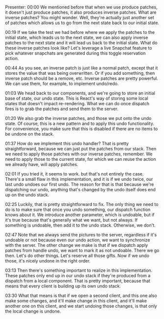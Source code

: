 Presenter: 00:00 We mentioned before that when we use produce patches, it doesn't just produce patches, it also produces inverse patches. What are inverse patches? You might wonder. Well, they're actually just another set of patches which allows us to go from the next state back to our initial state.

00:19 If we take the test we had before where we apply the patches to the initial state, which leads us to the next state, we can also apply inverse patches to the next state and it will lead us back to the initial state. What do these inverse patches look like? Let's leverage a live Snapchat feature to pick whatever snapchats are generated during this toggle reservation action.

00:44 As you see, an inverse patch is just like a normal patch, except that it stores the value that was being overwritten. Or if you add something, then inverse patch should be a remove, etc. Inverse patches are pretty powerful. We can use them, for example, to implement undo/redo.

01:03 We head back to our components, and we're going to store an initial base of state, our undo state. This is React's way of storing some local states that doesn't impact re-rendering. What we can do once dispatch fires is to grab the patches and send them to the server.

01:20 We also grab the inverse patches, and those we put onto the undo state. Of course, this is a new pattern and to apply this undo functionality. For convenience, you make sure that this is disabled if there are no items to be undone on the stack.

01:37 How do we implement this undo handler? That is pretty straightforward, because we can just put the patches from our stack. Then we need to apply those patches with our inverse patches, remember. We need to apply those to the current state, for which we can reuse the action we already have, will apply patches.

02:01 If you tried it, it seems to work. but that's not entirely the case. There's a small flaw in this implementation, and it is if we undo twice, our last undo undoes our first undo. The reason for that is that because we're dispatching our undo, anything that's changed by the undo itself does end up on the undo stack.

02:25 Luckily, that is pretty straightforward to fix. The only thing we need to do is to make sure that once you undo something, our dispatch function knows about it. We introduce another parameter, which is undoable, but if it's true because that's generally what we want, but not always. If something is undoable, then add it to the undo stack. Otherwise, we don't.

02:47 Note that we always send the pictures to the server, regardless if it's undoable or not because even our undo action, we want to synchronize with the server. The other change we make is that if we dispatch apply patches from handle undo, we want to mark it as not undoable. There we go then. Let's do other things. Let's reserve all those gifts. Now if we undo those, it's nicely undone in the right order.

03:13 Then there's something important to realize in this implementation. These patches only end up in our undo stack if they're produced from a dispatch from a local component. That is pretty important, because that means that every client is building up its own undo stack.

03:30 What that means is that if we open a second client, and this one also make some changes, and it'll make change in this client, and it'll make another one on this client, and we start undoing those changes, is that only the local change is undone.

